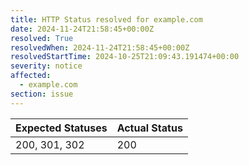 ```yaml
---
title: HTTP Status resolved for example.com
date: 2024-11-24T21:58:45+00:00Z
resolved: True
resolvedWhen: 2024-11-24T21:58:45+00:00Z
resolvedStartTime: 2024-10-25T21:09:43.191474+00:00
severity: notice
affected:
  - example.com
section: issue
---
```


| Expected Statuses | Actual Status  |
|-------------------|----------------|
| 200, 301, 302 | 200 |
